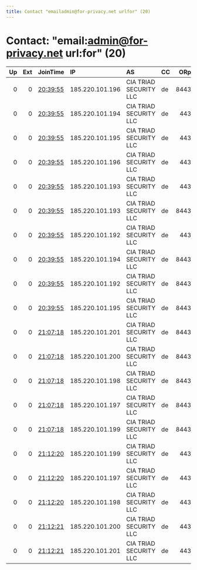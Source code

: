 ```yaml
---
title: Contact "emailadmin@for-privacy.net urlfor" (20)
---
```


# Contact: "email:admin@for-privacy.net url:for" (20)

|   Up |   Ext | JoinTime                                                                                              | IP              | AS                     | CC   |   ORp |   Dirp | OS    | Version   | Nickname      |   eFamMembers |
|-----:|------:|:------------------------------------------------------------------------------------------------------|:----------------|:-----------------------|:-----|------:|-------:|:------|:----------|:--------------|--------------:|
|    0 |     0 | [20:39:55](https://nusenu.github.io/OrNetStats/w/relay/1694A8CD4564D987C59D8A17D74F153ED967AC0C.html) | 185.220.101.196 | CIA TRIAD SECURITY LLC | de   |  8443 |      0 | Linux | 0.4.6.10  | ForPrivacyNET |             1 |
|    0 |     0 | [20:39:55](https://nusenu.github.io/OrNetStats/w/relay/3A608F27B4D65675A319862DD7F8E8441E0B4A64.html) | 185.220.101.194 | CIA TRIAD SECURITY LLC | de   |   443 |      0 | Linux | 0.4.6.10  | ForPrivacyNET |             1 |
|    0 |     0 | [20:39:55](https://nusenu.github.io/OrNetStats/w/relay/42896CF699A0E9D28B690901925B410EB22D94A6.html) | 185.220.101.195 | CIA TRIAD SECURITY LLC | de   |   443 |      0 | Linux | 0.4.6.10  | ForPrivacyNET |             1 |
|    0 |     0 | [20:39:55](https://nusenu.github.io/OrNetStats/w/relay/7C2FC98025D8AE6970C802FD0AAB14C400EEAA52.html) | 185.220.101.196 | CIA TRIAD SECURITY LLC | de   |   443 |      0 | Linux | 0.4.6.10  | ForPrivacyNET |             1 |
|    0 |     0 | [20:39:55](https://nusenu.github.io/OrNetStats/w/relay/9210548DB498A3F8E0CEE614294C115AC4DAD1AE.html) | 185.220.101.193 | CIA TRIAD SECURITY LLC | de   |   443 |      0 | Linux | 0.4.6.10  | ForPrivacyNET |             1 |
|    0 |     0 | [20:39:55](https://nusenu.github.io/OrNetStats/w/relay/93EFD5A27403A87E448B5E0D8C27329FD6E6829E.html) | 185.220.101.193 | CIA TRIAD SECURITY LLC | de   |  8443 |      0 | Linux | 0.4.6.10  | ForPrivacyNET |             1 |
|    0 |     0 | [20:39:55](https://nusenu.github.io/OrNetStats/w/relay/9A66718A54FBF5751A7416502BA4738CEFA4823E.html) | 185.220.101.192 | CIA TRIAD SECURITY LLC | de   |   443 |      0 | Linux | 0.4.6.10  | ForPrivacyNET |             1 |
|    0 |     0 | [20:39:55](https://nusenu.github.io/OrNetStats/w/relay/B649CAEA7CA03BC1782260A933DAB25C391F5C1A.html) | 185.220.101.194 | CIA TRIAD SECURITY LLC | de   |  8443 |      0 | Linux | 0.4.6.10  | ForPrivacyNET |             1 |
|    0 |     0 | [20:39:55](https://nusenu.github.io/OrNetStats/w/relay/D218561DA59F093AB94A22620E063ECE87381575.html) | 185.220.101.192 | CIA TRIAD SECURITY LLC | de   |  8443 |      0 | Linux | 0.4.6.10  | ForPrivacyNET |             1 |
|    0 |     0 | [20:39:55](https://nusenu.github.io/OrNetStats/w/relay/FA54BDBF6054B3F52281E993B1C01EBBF9C59873.html) | 185.220.101.195 | CIA TRIAD SECURITY LLC | de   |  8443 |      0 | Linux | 0.4.6.10  | ForPrivacyNET |             1 |
|    0 |     0 | [21:07:18](https://nusenu.github.io/OrNetStats/w/relay/29439EE9CBFA18D5622157F8462A36B7C457BC76.html) | 185.220.101.201 | CIA TRIAD SECURITY LLC | de   |  8443 |      0 | Linux | 0.4.6.10  | ForPrivacyNET |             1 |
|    0 |     0 | [21:07:18](https://nusenu.github.io/OrNetStats/w/relay/674F66D7D8C6F0DF9997B3C9423AA153C988FE77.html) | 185.220.101.200 | CIA TRIAD SECURITY LLC | de   |  8443 |      0 | Linux | 0.4.6.10  | ForPrivacyNET |             1 |
|    0 |     0 | [21:07:18](https://nusenu.github.io/OrNetStats/w/relay/A67E042D395D54E0BF0112A3BC90924036BE296B.html) | 185.220.101.198 | CIA TRIAD SECURITY LLC | de   |  8443 |      0 | Linux | 0.4.6.10  | ForPrivacyNET |             1 |
|    0 |     0 | [21:07:18](https://nusenu.github.io/OrNetStats/w/relay/B38FE754D7E5E15CB8A7DEDF89600DD073DA75D4.html) | 185.220.101.197 | CIA TRIAD SECURITY LLC | de   |  8443 |      0 | Linux | 0.4.6.10  | ForPrivacyNET |             1 |
|    0 |     0 | [21:07:18](https://nusenu.github.io/OrNetStats/w/relay/E1AF5373E3240566B598FA481AD3860549F6168B.html) | 185.220.101.199 | CIA TRIAD SECURITY LLC | de   |  8443 |      0 | Linux | 0.4.6.10  | ForPrivacyNET |             1 |
|    0 |     0 | [21:12:20](https://nusenu.github.io/OrNetStats/w/relay/6E0DF0A5B7F3FFFB45E1AA078D136F5DEBD228AB.html) | 185.220.101.199 | CIA TRIAD SECURITY LLC | de   |   443 |      0 | Linux | 0.4.6.10  | ForPrivacyNET |             1 |
|    0 |     0 | [21:12:20](https://nusenu.github.io/OrNetStats/w/relay/833024B3C4893AF10663483F28C51E6CA6BD6508.html) | 185.220.101.197 | CIA TRIAD SECURITY LLC | de   |   443 |      0 | Linux | 0.4.6.10  | ForPrivacyNET |             1 |
|    0 |     0 | [21:12:20](https://nusenu.github.io/OrNetStats/w/relay/E7467371A0C061A64A9AF943F530F253D54333EB.html) | 185.220.101.198 | CIA TRIAD SECURITY LLC | de   |   443 |      0 | Linux | 0.4.6.10  | ForPrivacyNET |             1 |
|    0 |     0 | [21:12:21](https://nusenu.github.io/OrNetStats/w/relay/7C1A1517C27A0C68329D84D94372E0ACA9390B00.html) | 185.220.101.200 | CIA TRIAD SECURITY LLC | de   |   443 |      0 | Linux | 0.4.6.10  | ForPrivacyNET |             1 |
|    0 |     0 | [21:12:21](https://nusenu.github.io/OrNetStats/w/relay/EBF648E1CF3FA3AC46AA272857BCAFCCD70D49FC.html) | 185.220.101.201 | CIA TRIAD SECURITY LLC | de   |   443 |      0 | Linux | 0.4.6.10  | ForPrivacyNET |             1 |
